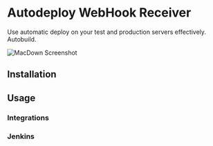 # Autodeploy WebHook Receiver

Use automatic deploy on your test and production servers effectively.
Autobuild.


![MacDown Screenshot](http://d.pr/i/10UGP+)

## Installation

## Usage


### Integrations


### Jenkins